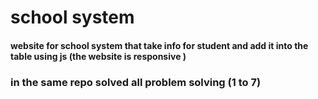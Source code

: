 # school system
#### website for school system that take info for student and add it into the table using js (the website is responsive )

### in the same repo solved all problem solving (1 to 7)
